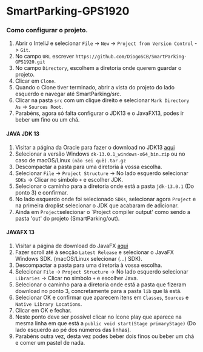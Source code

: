 # SmartParking-GPS1920

### Como configurar o projeto.

1. Abrir o InteliJ e selecionar `File` -> `New` -> `Project from Version Control` -> `Git`.
2. No campo `URL` escrever `https://github.com/DiogoSCB/SmartParking-GPS1920.git`
3. No campo `Directory`, escolhem a diretoria onde querem guardar o projeto.
4. Clicar em `Clone`.
5. Quando o Clone tiver terminado, abrir a vista do projeto do lado esquerdo e navegar até SmartParking/src.
6. Clicar na pasta `src` com um clique direito e selecionar `Mark Directory As` -> `Sources Root`.
7. Parabéns, agora só falta configurar o JDK13 e o JavaFX13, podes ir beber um fino ou um chá.

#### JAVA JDK 13
1. Visitar a página da Oracle para fazer o download no JDK13 [aqui](https://www.oracle.com/technetwork/java/javase/downloads/jdk13-downloads-5672538.html)
2. Selecionar a versão Windows `dk-13.0.1_windows-x64_bin.zip` ou no caso de macOS/Linux `(não sei quê).tar.gz`
3. Descompactar a pasta para uma diretoria à vossa escolha.
4. Selecionar `File` -> `Project Structure` -> No lado esquerdo selecionar `SDKs` -> Clicar no simbolo `+` e escolher JDK.
5. Selecionar o caminho para a diretoria onde está a pasta `jdk-13.0.1` (Do ponto 3) e confirmar.
6. No lado esquerdo onde foi selecionado `SDKs`, selecionar agora `Project` e na primeira droplist selecionar o JDK que acabaram de adicionar.
7. Ainda em `Project`selecionar o `Project compiler output' como sendo a pasta 'out' do projeto (SmartParking/out).

#### JAVAFX 13
1. Visitar a página de download do JavaFX [aqui](https://gluonhq.com/products/javafx/) 
2. Fazer scroll até à secção `Latest Release` e selecionar o JavaFX Windows SDK. (macOS/Linux selecionar (...) SDK).
3. Descompactar a pasta para uma diretoria à vossa escolha.
4. Selecionar `File` -> `Project Structure` -> No lado esquerdo selecionar `Libraries` -> Clicar no simbolo `+` e escolher Java.
5. Selecionar o caminho para a diretoria onde está a pasta que fizeram download no ponto 3, concretamente para a pasta `lib` que lá está.
6. Selecionar OK e confirmar que aparecem itens em `Classes`, `Sources` e `Native Library Locations`.
7. Clicar em OK e fechar.
8. Neste ponto deve ser possível clicar no ícone play que aparece na mesma linha em que está a `public void start(Stage primaryStage)` (Do lado esquerdo ao pé dos números das linhas).
9. Parabéns outra vez, desta vez podes beber dois finos ou beber um chá e comer um pastel de nada.
